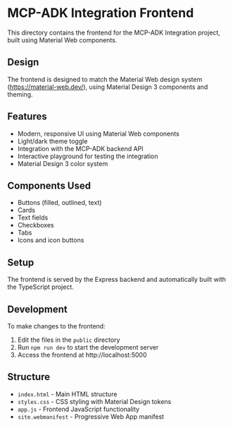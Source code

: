 # MCP-ADK Integration Frontend

This directory contains the frontend for the MCP-ADK Integration project, built using Material Web components.

## Design

The frontend is designed to match the Material Web design system (https://material-web.dev/), using Material Design 3 components and theming.

## Features

- Modern, responsive UI using Material Web components
- Light/dark theme toggle
- Integration with the MCP-ADK backend API
- Interactive playground for testing the integration
- Material Design 3 color system

## Components Used

- Buttons (filled, outlined, text)
- Cards
- Text fields
- Checkboxes
- Tabs
- Icons and icon buttons

## Setup

The frontend is served by the Express backend and automatically built with the TypeScript project.

## Development

To make changes to the frontend:

1. Edit the files in the `public` directory
2. Run `npm run dev` to start the development server
3. Access the frontend at http://localhost:5000

## Structure

- `index.html` - Main HTML structure
- `styles.css` - CSS styling with Material Design tokens
- `app.js` - Frontend JavaScript functionality
- `site.webmanifest` - Progressive Web App manifest 